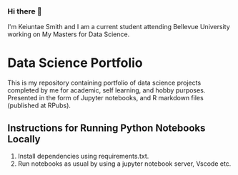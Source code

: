 ### Hi there 👋

I'm Keiuntae Smith and I am a current student attending Bellevue University working on My Masters for Data Science. 

# Data Science Portfolio
This is my repository containing portfolio of data science projects completed by me for academic, self learning, and hobby purposes. Presented in the form of Jupyter notebooks, and R markdown files (published at RPubs).

## Instructions for Running Python Notebooks Locally
1. Install dependencies using requirements.txt.
2. Run notebooks as usual by using a jupyter notebook server, Vscode etc.

